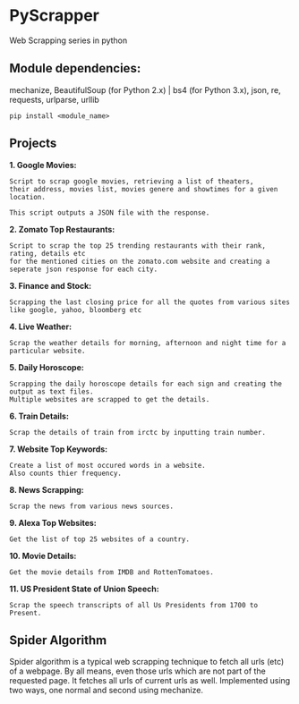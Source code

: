 PyScrapper
==========

Web Scrapping series in python

## Module dependencies:

mechanize, BeautifulSoup (for Python 2.x) | bs4 (for Python 3.x), json, re, requests, urlparse, urllib

`pip install <module_name>`

## Projects

**1. Google Movies:**
	
	Script to scrap google movies, retrieving a list of theaters, 
	their address, movies list, movies genere and showtimes for a given location. 
	 
	This script outputs a JSON file with the response. 

**2. Zomato Top Restaurants:**
	
	Script to scrap the top 25 trending restaurants with their rank, rating, details etc 
	for the mentioned cities on the zomato.com website and creating a seperate json response for each city.


**3. Finance and Stock:**
	
	Scrapping the last closing price for all the quotes from various sites like google, yahoo, bloomberg etc

**4. Live Weather:**

	Scrap the weather details for morning, afternoon and night time for a particular website.

**5. Daily Horoscope:**
	
	Scrapping the daily horoscope details for each sign and creating the output as text files. 
	Multiple websites are scrapped to get the details.

**6. Train Details:**

	Scrap the details of train from irctc by inputting train number.

**7. Website Top Keywords:** 
	
	Create a list of most occured words in a website.
	Also counts thier frequency.

**8. News Scrapping:**

	Scrap the news from various news sources.

**9. Alexa Top Websites:**
	
	Get the list of top 25 websites of a country.

**10. Movie Details:**

	Get the movie details from IMDB and RottenTomatoes.

**11. US President State of Union Speech:**
	
	Scrap the speech transcripts of all Us Presidents from 1700 to Present.

## Spider Algorithm

Spider algorithm is a typical web scrapping technique to fetch all urls (etc) of a webpage. By all means, 
even those urls which are not part of the requested page. It fetches all urls of current urls as well.
Implemented using two ways, one normal and second using mechanize.